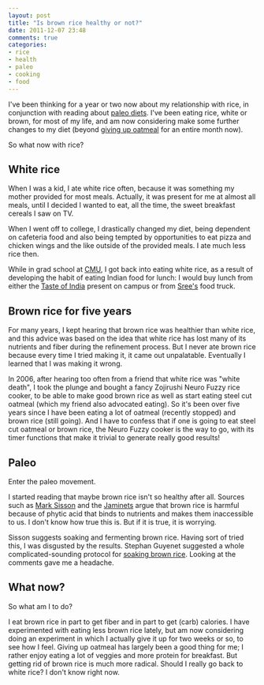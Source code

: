 ```yaml
---
layout: post
title: "Is brown rice healthy or not?"
date: 2011-12-07 23:48
comments: true
categories:
- rice
- health
- paleo
- cooking
- food
---
```

I've been thinking for a year or two now about my relationship with rice, in conjunction with reading about [paleo diets](http://franklinchen.com/blog/2011/10/23/paleo-diet-experimentation/). I've been eating rice, white or brown, for most of my life, and am now considering make some further changes to my diet (beyond [giving up oatmeal](http://franklinchen.com/blog/2011/11/03/one-of-these-breakfasts-is-not-paleo/) for an entire month now).

So what now with rice?

<!--more-->

## White rice

When I was a kid, I ate white rice often, because it was something my mother provided for most meals. Actually, it was present for me at almost all meals, until I decided I wanted to eat, all the time, the sweet breakfast cereals I saw on TV.

When I went off to college, I drastically changed my diet, being dependent on cafeteria food and also being tempted by opportunities to eat pizza and chicken wings and the like outside of the provided meals. I ate much less rice then.

While in grad school at [CMU](http://www.cmu.edu/), I got back into eating white rice, as a result of developing the habit of eating Indian food for lunch: I would buy lunch from either the [Taste of India](http://www.tasteofindiapittsburgh.com/) present on campus or from [Sree's](http://www.srees.com/) food truck.

## Brown rice for five years

For many years, I kept hearing that brown rice was healthier than white rice, and this advice was based on the idea that white rice has lost many of its nutrients and fiber during the refinement process. But I never ate brown rice because every time I tried making it, it came out unpalatable. Eventually I learned that I was making it wrong.

In 2006, after hearing too often from a friend that white rice was "white death", I took the plunge and bought a fancy Zojirushi Neuro Fuzzy rice cooker, to be able to make good brown rice as well as start eating steel cut oatmeal (which my friend also advocated eating). So it's been over five years since I have been eating a lot of oatmeal (recently stopped) and brown rice (still going). And I have to confess that if one is going to eat steel cut oatmeal or brown rice, the Neuro Fuzzy cooker is the way to go, with its timer functions that make it trivial to generate really good results!

## Paleo

Enter the paleo movement.

I started reading that maybe brown rice isn't so healthy after all.  Sources such as [Mark Sisson](http://www.marksdailyapple.com/is-rice-unhealthy/) and the [Jaminets](http://perfecthealthdiet.com/) argue that brown rice is harmful because of phytic acid that binds to nutrients and makes them inaccessible to us. I don't know how true this is. But if it is true, it is worrying.

Sisson suggests soaking and fermenting brown rice. Having sort of tried this, I was disgusted by the results. Stephan Guyenet suggested a whole complicated-sounding protocol for [soaking brown rice](http://wholehealthsource.blogspot.com/2009/04/new-way-to-soak-brown-rice.html). Looking at the comments gave me a headache.

## What now?

So what am I to do?

I eat brown rice in part to get fiber and in part to get (carb) calories. I have experimented with eating less brown rice lately, but am now considering doing an experiment in which I actually give it up for two weeks or so, to see how I feel. Giving up oatmeal has largely been a good thing for me; I rather enjoy eating a lot of veggies and more protein for breakfast. But getting rid of brown rice is much more radical.  Should I really go back to white rice?  I don't know right now.
